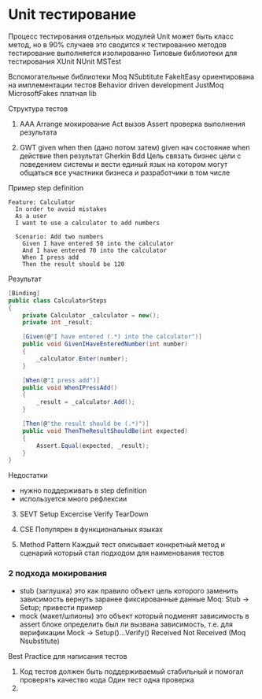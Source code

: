 # Unit тестирование
Процесс тестирования отдельных модулей
Unit может быть класс метод, но в 90% случаев это сводится к тестированию методов
тестирование выполняется изолированно
Типовые библиотеки для тестирования
XUnit
NUnit
MSTest

Вспомогательные библиотеки
Moq
NSubtitute
FakeItEasy ориентирована на имплементации тестов Behavior driven development
JustMoq 
MicrosoftFakes платная lib

Структура тестов
1. AAA
Arrange мокирование
Act вызов
Assert проверка выполнения результата

2. GWT given when then (дано потом затем)
given нач состояние
when действие
then результат
Gherkin Bdd
Цель связать бизнес цели с поведением системы и вести единый язык на котором могут общаться все участники бизнеса и разработчики в том числе

Пример
step definition
```
Feature: Calculator
  In order to avoid mistakes
  As a user
  I want to use a calculator to add numbers

  Scenario: Add two numbers
    Given I have entered 50 into the calculator
    And I have entered 70 into the calculator
    When I press add
    Then the result should be 120
```

Результат 

```csharp
[Binding]
public class CalculatorSteps
{
    private Calculator _calculator = new();
    private int _result;

    [Given(@"I have entered (.*) into the calculator")]
    public void GivenIHaveEnteredNumber(int number)
    {
        _calculator.Enter(number);
    }

    [When(@"I press add")]
    public void WhenIPressAdd()
    {
        _result = _calculator.Add();
    }

    [Then(@"the result should be (.*)")]
    public void ThenTheResultShouldBe(int expected)
    {
        Assert.Equal(expected, _result);
    }
}
```

Недостатки
- нужно поддерживать в step definition
- используется много рефлексии

3. SEVT
Setup Excercise Verify TearDown

4. CSE
Популярен в функциональных языках

5. Method Pattern
Каждый тест описывает конкретный метод и сценарий который стал подходом для наименования тестов

### 2 подхода мокирования
- stub (заглушка) это как правило объект цель которого заменить зависимость вернуть заранее фиксированные данные 
Moq: Stub -> Setup; 
привести пример
- mock (макет/шпионы) это объект который подменят зависимость 
в assert блоке определить был ли вызвана зависимость, т.е. для верификации
Mock -> Setup()...Verify() Received Not Received
(Moq Nsubstitute)

Best Practice для написания тестов

1. Код тестов должен быть поддерживаемый стабильный и помогал проверять качество кода Один тест одна проверка
2. 